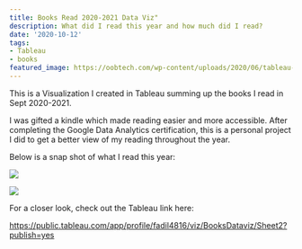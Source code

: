 ```yaml
---
title: Books Read 2020-2021 Data Viz"
description: What did I read this year and how much did I read?
date: '2020-10-12'
tags:
- Tableau
- books
featured_image: https://oobtech.com/wp-content/uploads/2020/06/tableau-logo.jpg
---
```


This is a Visualization I created in Tableau summing up the books I read in Sept 2020-2021. 

I was gifted a kindle which made reading easier and more accessible. After completing the Google Data Analytics certification, this is a personal project I did to get a better view of my reading throughout the year.

  Below is a snap shot of what I read this year:
  
![](/en/post/books_files/Booksread.png)

![](/en/post/books_files/booksread2.png)


For a closer look, check out the Tableau link here:

https://public.tableau.com/app/profile/fadil4816/viz/BooksDataviz/Sheet2?publish=yes
